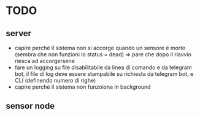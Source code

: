 # TODO

## server
* capire perchè il sistema non si accorge quando un sensore è morto (sembra che non funzioni lo status = dead) => pare che dopo il riavvio riesca ad accorgersene
* fare un logging su file disabilitabile da linea di comando e da telegram bot, il file di log deve essere stampabile su richiesta da telegram bot, e CLI (definendo numero di righe)
* capire perchè il sistema non funzoiona in background

## sensor node

